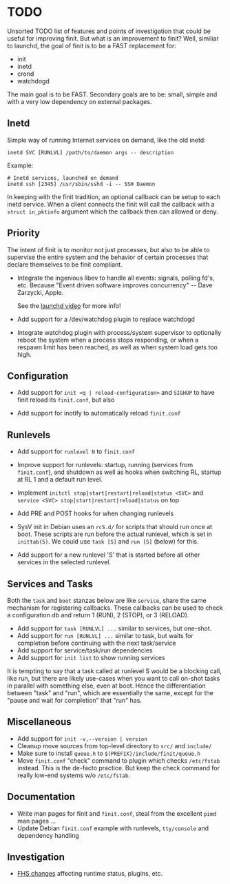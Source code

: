 TODO
====

Unsorted TODO list of features and points of investigation that could be
useful for improving finit.  But what is an improvement to finit?  Well,
similiar to launchd, the goal of finit is to be a FAST replacement for:

  * init
  * inetd
  * crond
  * watchdogd

The main goal is to be FAST. Secondary goals are to be: small, simple
and with a very low dependency on external packages.

Inetd
-----

Simple way of running Internet services on demand, like the old inetd:

    inetd SVC [RUNLVL] /path/to/daemon args -- description

Example:

    # Inetd services, launched on demand
    inetd ssh [2345] /usr/sbin/sshd -i -- SSH Daemon

In keeping with the finit tradition, an optional callback can be setup
to each inetd service.  When a client connects the finit will call the
callback with a `struct in_pktinfo` argument which the callback then can
allowed or deny.


Priority
--------

The intent of finit is to monitor not just processes, but also to
be able to supervise the entire system and the behavior of certain
processes that declare themselves to be finit compliant.

  * Integrate the ingenious libev to handle all events: signals, polling
    fd's, etc.  Because "Event driven software improves concurrency" --
    Dave Zarzycki, Apple.

    See the [launchd video](http://www.youtube.com/watch?v=cD_s6Fjdri8)
    for more info!
    
  * Add support for a /dev/watchdog plugin to replace watchdogd

  * Integrate watchdog plugin with process/system supervisor to optionally
    reboot the system when a process stops responding, or when a respawn
    limit has been reached, as well as when system load gets too high.


Configuration
-------------

  * Add support for `init <q | reload-configuration>` and `SIGHUP` to
    have finit reload its `finit.conf`, but also

  * Add support for inotify to automatically reload `finit.conf`


Runlevels
---------

  * Add support for `runlevel N` to `finit.conf`

  * Improve support for runlevels: startup, running (services from
    `finit.conf`), and shutdown as well as hooks when switching RL, startup
    at RL 1 and a default run level.

  * Implement `initctl stop|start|restart|reload|status <SVC>` and
    `service <SVC> stop|start|restart|reload|status` on top

  * Add PRE and POST hooks for when changing runlevels

  * SysV init in Debian uses an `rcS.d/` for scripts that should run
    once at boot.  These scripts are run before the actual runlevel,
    which is set in `inittab(5)`.  We could use `task [S]` and `run [S]`
    (below) for this.

  * Add support for a new runlevel 'S' that is started before all other
    services in the selected runlevel.


Services and Tasks
------------------

Both the `task` and `boot` stanzas below are like `service`, share the
same mechanism for registering callbacks.  These callbacks can be used
to check a configuration db and return 1 (RUN), 2 (STOP), or 3 (RELOAD).

  * Add support for `task [RUNLVL] ...` similar to services, but one-shot.
  * Add support for `run [RUNLVL] ...` similar to task, but waits for
    completion before continuing with the next task/service
  * Add support for service/task/run dependencies
  * Add support for `init list` to show running services

It is tempting to say that a task called at runlevel S would be a
blocking call, like run, but there are likely use-cases when you want to
call on-shot tasks in parallel with something else, even at boot.  Hence
the differentiation between "task" and "run", which are essentially the
same, except for the "pause and wait for completion" that "run" has.


Miscellaneous
-------------

  * Add support for `init -v,--version | version`
  * Cleanup move sources from top-level directory to `src/` and `include/`
  * Make sure to install `queue.h` to `$(PREFIX)/include/finit/queue.h`
  * Move `finit.conf` "check" command to plugin which checks `/etc/fstab`
    instead.  This is the de-facto practice.  But keep the check command
    for really low-end systems w/o `/etc/fstab`.


Documentation
-------------

  * Write man pages for finit and `finit.conf`, steal from the excellent
    `pimd` man pages ...
  * Update Debian `finit.conf` example with runlevels, `tty/console` and
    dependency handling


Investigation
-------------

  * [FHS changes](http://askubuntu.com/questions/57297/why-has-var-run-been-migrated-to-run)
    affecting runtime status, plugins, etc.

